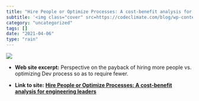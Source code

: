 ```yaml
---
title: "Hire People or Optimize Processes: A cost-benefit analysis for engineering leaders"
subtitle: '<img class="cover" src=https://codeclimate.com/blog/wp-content/uploads/2019/04/cash-cent-child-12469...'
category: "uncategorized"
tags: []
date: "2021-04-06"
type: "rain"
---
```

<img class="cover" src=https://codeclimate.com/blog/wp-content/uploads/2019/04/cash-cent-child-1246954.jpg>



* **Web site excerpt:** Perspective on the payback of hiring more people vs. optimizing Dev process so as to require fewer.

* **Link to site:** **[Hire People or Optimize Processes: A cost-benefit analysis for engineering leaders](https://codeclimate.com/blog/scale-engineering-calculator?__s=fzzssq55zd58mvijpssx)**